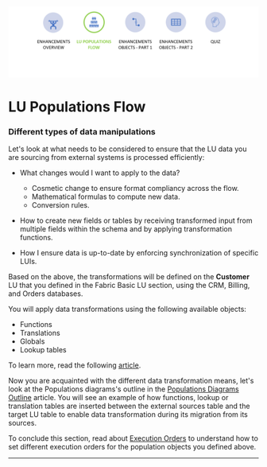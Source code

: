 
![](/academy/Training_Level_1/05_LU_Enhancements/images/EnhancementPopMapState.PNG)                                                    

#   LU Populations Flow

 

### Different types of data manipulations

Let's look at what needs to be considered to ensure that the LU data you are sourcing from external systems is processed efficiently: 

- What changes would I want to apply to the data?

  - Cosmetic change to ensure format compliancy across the flow.
  - Mathematical formulas to compute new data. 
  - Conversion rules. 

- How to create new fields or tables by receiving transformed input from multiple fields within the schema and by applying transformation functions.

- How I ensure data is up-to-date by enforcing synchronization of specific LUIs.

  

Based on the above, the transformations will be defined on the **Customer** LU that you defined in the Fabric Basic LU section, using the CRM, Billing, and Orders databases. 



You will apply data transformations using the following available objects:

- Functions
- Translations
- Globals
- Lookup tables

To learn more, read the following [article](/articles/07_table_population/06_table_population_transformation_rules.md).



Now you are acquainted with the different data transformation means, let's look at the Populations diagrams's outline in the [Populations Diagrams Outline](/articles/07_table_population/12_table_population_diagram_outline.md) article. You will see an example of how functions, lookup or translation tables are inserted between the external sources table and the target LU table to enable data transformation during its migration from its sources.  

To conclude this section, read about [Execution Orders](/articles/07_table_population/13_LU_table_population_execution_order.md) to understand how to set different execution orders for the population objects you defined above. 



------

